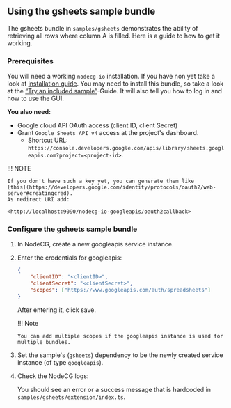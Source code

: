 ## Using the gsheets sample bundle

The gsheets bundle in `samples/gsheets` demonstrates the ability of retrieving
all rows where column A is filled. Here is a guide to how to get it working.

### Prerequisites

You will need a working `nodecg-io` installation. If you have non yet take a
look at [installation guide](../getting_started/install.md). You may need to
install this bundle, so take a look at the
[“Try an included sample”](../getting_started/try_example_bundle.md)-Guide. It
will also tell you how to log in and how to use the GUI.

**You also need:**

-   Google cloud API OAuth access (client ID, client Secret)
-   Grant `Google Sheets API v4` access at the project's dashboard.
    -   Shortcut URL:
        `https://console.developers.google.com/apis/library/sheets.googleapis.com?project=<project-id>`.

!!! NOTE

    If you don't have such a key yet, you can generate them like
    [this](https://developers.google.com/identity/protocols/oauth2/web-server#creatingcred).
    As redirect URI add:

    <http://localhost:9090/nodecg-io-googleapis/oauth2callback>

### Configure the gsheets sample bundle

1.  In NodeCG, create a new googleapis service instance.
2.  Enter the credentials for googleapis:

    ```json
    {
        "clientID": "<clientID>",
        "clientSecret": "<clientSecret>",
        "scopes": ["https://www.googleapis.com/auth/spreadsheets"]
    }
    ```

    After entering it, click save.

    !!! Note

        You can add multiple scopes if the googleapis instance is used for
        multiple bundles.

3.  Set the sample's (`gsheets`) dependency to be the newly created service
    instance (of type `googleapis`).
4.  Check the NodeCG logs:

    You should see an error or a success message that is hardcoded in
    `samples/gsheets/extension/index.ts`.

